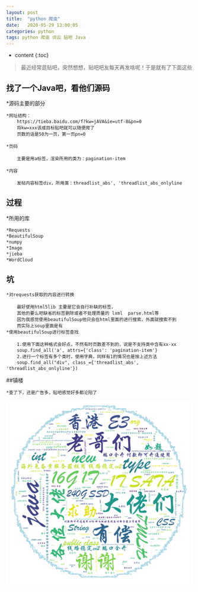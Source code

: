 ```yaml
---
layout: post
title:  "python 爬虫"
date:   2020-05-29 13:00:05
categories: python
tags: python 爬虫 词云 贴吧 Java
---
```



* content
{:toc}

>最近经常逛贴吧，突然想想，贴吧吧友每天再发啥呢！于是就有了下面这些







## 找了一个Java吧，看他们源码

*源码主要的部分
	
	*网址结构：
		https://tieba.baidu.com/f?kw=jAVA&ie=utf-8&pn=0
		将kw=xxx该成目标贴吧就可以随便爬了
		页数的话是50为一页，第一页pn=0
		
	*页码
	
		主要是用a标签，渲染所用的类为：pagination-item
		
	*内容
	
		发帖内容标签div，所用类：threadlist_abs', 'threadlist_abs_onlyline

## 过程

*所用的库

	*Requests		
	*BeautifulSoup
	*numpy
	*Image
	*jieba
	*WordCloud
	
## 坑
	*对requests获取的内容进行转换
		
		最好使用html5lib 主要是它会自行补缺的标签，
		其他的要么吧缺省的标签删除或者不处理质量的 lxml  parse.html等
		因为我感觉使用beautifulSoup他只会在html里面的进行搜索，外面就搜索不到
		而实际上soup里面是有
	*使用beautifulSoup进行标签查找
		
		1.使用下面这种格式会好点，不然有时页数差不到的，说是不支持类中含有xx-xx
		soup.find_all('a', attrs={'class': 'pagination-item'}
		2.进行一个标签有多个类时，使用字典，同样有1的情况也是按上述方法
		soup.find_all("div", class_={'threadlist_abs', 'threadlist_abs_onlyline'})
	
##镇楼
		
	*查了下，还是广告多，贴吧感觉好多都沦陷了
![image03](/image/java_wordcloud.jpg)
















